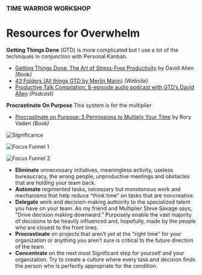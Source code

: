 ### TIME WARRIOR WORKSHOP

# Resources for Overwhelm 


**Getting Things Done** (GTD) is more complicated but I use a lot of the techniques in conjunction with Personal Kanban.

* [Getting Things Done: The Art of Stress-Free Productivity](http://www.amazon.com/Getting-Things-Done-Stress-Free-Productivity/dp/0142000280/ref=sr_1_1?ie=UTF8&qid=1420844841&sr=8-1&keywords=getting+things+done) by David Allen *(Book)*
* [43 Folders (All things GTD by Merlin Mann)](http://www.43folders.com) *(Website)*
* [Productive Talk Compilation: 8-episode audio podcast with GTD’s David Allen](http://www.43folders.com/2006/11/28/productive-talk-comp) *(Podcast)*

**Procrastinate On Purpose** This system is for the multiplier

* [Procrastinate on Purpose: 5 Permissions to Multiply Your Time](https://www.amazon.com/Procrastinate-Purpose-Permissions-Multiply-Your/dp/0399170634/ref=sr_1_3?ie=UTF8&qid=1490070907&sr=8-3&keywords=rory+vaden) by Rory Vaden *(Book)*

![Significance](http://teaching.polishedsolid.com/time-warrior/significance.png)

![Focus Funnel 1](http://teaching.polishedsolid.com/time-warrior/focus-funnel-1.png)

![Focus Funnel 2](http://teaching.polishedsolid.com/time-warrior/focus-funnel-2.png)



* **Eliminate** unnecessary initiatives, meaningless activity, useless bureaucracy, the wrong people, unproductive meetings and obstacles that are holding your team back. 
* **Automate** regimented tasks, necessary but monotonous work and mechanisms that help reduce “think time” on tasks that are noncreative. 
* **Delegate** work and decision-making authority to the specialized talent you have on your team. As my friend and Multiplier Steve Savage says, “Drive decision making downward.” Purposely enable the vast majority of decisions to be heavily influenced and, hopefully, made by the people who are closest to the front lines. 
* **Procrastinate** on projects that aren’t yet at the “right time” for your organization or anything you aren’t sure is critical to the future direction of the team. 
* **Concentrate** on the next most Significant step for yourself and your organization. Try to create a culture where every task and decision finds the person who is perfectly appropriate for the condition.

